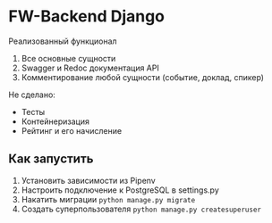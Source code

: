 # FW-Backend Django
Реализованный функционал
1) Все основные сущности
2) Swagger и Redoc документация API
3) Комментирование любой сущности (событие, доклад, спикер)

Не сделано:
* Тесты
* Контейнеризация
* Рейтинг и его начисление

## Как запустить
1) Установить зависимости из Pipenv
1) Настроить подключение к PostgreSQL в settings.py
1) Накатить миграции `python manage.py migrate`
1) Создать суперпользователя `python manage.py createsuperuser`
